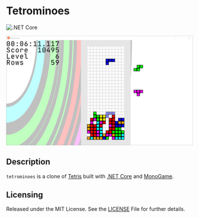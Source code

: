 # Tetrominoes
![.NET Core](https://github.com/joncloud/tetrominoes/workflows/.NET%20Core/badge.svg)

![Screenshot](Screenshot.png)

## Description
`tetrominoes` is a clone of [Tetris][] built with [.NET Core][] and [MonoGame][].

[Tetris]: https://en.wikipedia.org/wiki/Tetris
[.NET Core]: https://dot.net
[MonoGame]: http://www.monogame.net

## Licensing
Released under the MIT License. See the [LICENSE][] File for further details.

[license]: LICENSE.md

